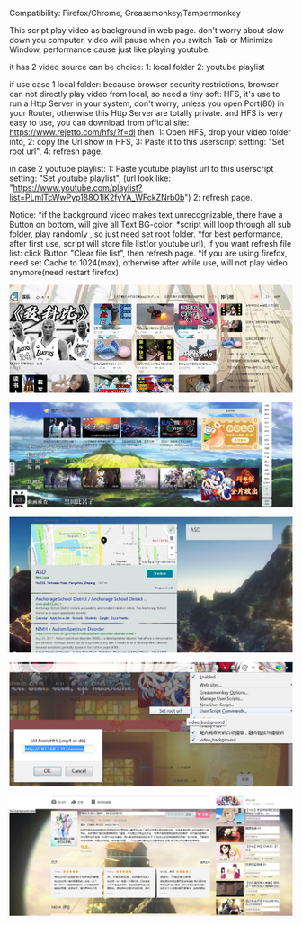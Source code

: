 Compatibility:
Firefox/Chrome,
Greasemonkey/Tampermonkey

This script play video as background in web page.
don't worry about slow down you computer, video will pause when you switch Tab or Minimize Window,
performance cause just like playing youtube.



it has 2 video source can be choice:
1: local folder
2: youtube playlist

if use case 1 local folder:
because browser security restrictions, browser can not directly play video from local, 
so need a tiny soft: HFS, it's use to run a Http Server in your system,
don't worry, unless you open Port(80) in your Router, otherwise this Http Server are totally private.
and HFS is very easy to use, you can download from official site: https://www.rejetto.com/hfs/?f=dl
then:
1: Open HFS, drop your video folder into,
2: copy the Url show in HFS, 
3: Paste it to this userscript setting: "Set root url", 
4: refresh page.



in case 2 youtube playlist:
1: Paste youtube playlist url to this userscript setting: "Set youtube playlist", 
(url look like: "https://www.youtube.com/playlist?list=PLmlTcWwPyp188O1lK2fyYA_WFckZNrb0b")
2: refresh page.



Notice:
*if the background video makes text unrecognizable, there have a Button on bottom, will give all Text BG-color.
*script will loop through all sub folder, play randomly , so just need set root folder.
*for best performance, after first use, script will store file list(or youtube url),
if you want refresh file list: click Button "Clear file list", then refresh page.
*if you are using firefox, need set Cache to 1024(max), otherwise after while use, will not play video anymore(need restart firefox)

![01](https://github.com/zhuzemin/video_background/raw/master/Screenshot-2020-2-1.jpg)

![02](https://github.com/zhuzemin/video_background/raw/master/Screenshot-2020-2-1(2).jpg)

![03](https://github.com/zhuzemin/video_background/raw/master/2020-02-01_060303.jpg)

![04](https://github.com/zhuzemin/video_background/raw/master/2020-02-01_062904.jpg)

![05](https://github.com/zhuzemin/video_background/raw/master/Screenshot-2020-2-2.jpg)
